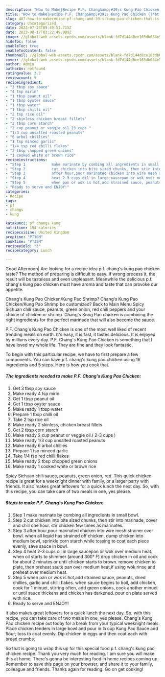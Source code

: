 ```yaml
---
description: "How to Make|Recipe P.F. Chang&amp;#39;s Kung Pao Chicken {That is Simple"
title: "How to Make|Recipe P.F. Chang&amp;#39;s Kung Pao Chicken {That is Simple"
slug: 407-how-to-makerecipe-pf-chang-and-39-s-kung-pao-chicken-that-is-simple
category: Uncategorized
date: 2023-07-24T09:49:51.715Z
date: 2023-08-17T03:22:49.089Z
image: //global-web-assets.cpcdn.com/assets/blank-fd7d144d8ce163db654e5a02c40b08a2775adb7897d16e4062681dc7e1b2800f.png
hideToc: false
enableToc: true
enableTocContent: false
thumbnail: //global-web-assets.cpcdn.com/assets/blank-fd7d144d8ce163db654e5a02c40b08a2775adb7897d16e4062681dc7e1b2800f.png
cover: //global-web-assets.cpcdn.com/assets/blank-fd7d144d8ce163db654e5a02c40b08a2775adb7897d16e4062681dc7e1b2800f.png
author: Admin
authorAv: notfound
ratingvalue: 3.2
reviewcount: 9
recipeingredient:
- "3 tbsp soy sauce"
- "4 tsp mirin"
- "1 tbsp peanut oil"
- "1 tbsp oyster sauce"
- "1 tbsp water"
- "1 tbsp chilli oil"
- "2 tsp rice oil"
- "2 skinless chicken breast fillets"
- "2 tbsp corn starch"
- "2 cup peanut or veggie oil 23 cups "
- "1/3 cup unsalted roasted peanuts"
- "6 arbol chillies"
- "1 tsp minced garlic"
- "1/4 tsp red chilli flakes"
- "2 tbsp chopped green onions"
- "1 cooked white or brown rice"
recipeinstructions:
- "Step 1            make marinate by combing all ingredients in small bowl."
- "Step 2            cut chicken into bite sized chunks, then stir into marinade, cover and chill one hour.  stir chicken few times as marinates."
- "Step 3            after hour,pour marinated chicken into wire mesh strainer over bowl.  when all liquid has strained off chicken, dump chicken into medium bowl, sprinkle corn starch while tossing to coat each piece evenly, save sauce in bowl."
- "Step 4            heat 2-3 cups oil in large saucepan or wok over medium heat. when oil starts to shimmer (around 300° F) drop chicken in oil and cook for about 2 minutes or until chicken starts to brown. remove chicken to plate, then preheat sautè pan over medium heat,if using wok,rinse and preheat over medium heat."
- "Step 5            when pan or wok is hot,add strained sauce, peanuts, dried chillies, garlic and chilli flakes.  when sauce begins to boil, add chicken, cook for 1 minuet, stirring often, add green onions, cook another minuet or until sauce thickens and chicken has darkened.  pour on plate served with rice."
- "Ready to serve and ENJOY!"
categories:
- Recipe
tags:
- pf
- changs
- kung

katakunci: pf changs kung 
nutrition: 154 calories
recipecuisine: United Kingdom
preptime: "PT16M"
cooktime: "PT32M"
recipeyield: "3"
recipecategory: Lunch

---
```



Good Afternoon| Are looking for a recipe idea p.f. chang&#39;s kung pao chicken taste? The method of preparing is difficult to easy. If wrong process it, the result will be tasteless and even unpleasant. Meanwhile the delicious p.f. chang&#39;s kung pao chicken must have aroma and taste that can provoke our appetite.





Chang&#39;s Kung Pao Chicken/Kung Pao Shrimp? Chang&#39;s Kung Pao Chicken/Kung Pao Shrimp be customized? Back to Main Menu Spicy Sichuan chili sauce, peanuts, green onion, red chili peppers and your choice of chicken or shrimp. Chang&#39;s Kung Pao chicken is combining the right ingredients for the perfect marinade that will also become the sauce.

P.F. Chang&#39;s Kung Pao Chicken is one of the most well liked of recent trending meals on earth. It's easy, it is fast, it tastes delicious. It is enjoyed by millions every day. P.F. Chang&#39;s Kung Pao Chicken is something that I have loved my whole life. They are fine and they look fantastic.


To begin with this particular recipe, we have to first prepare a few components. You can have p.f. chang&#39;s kung pao chicken using 16 ingredients and 5 steps. Here is how you cook that.

<!--inarticleads1-->

##### The ingredients needed to make P.F. Chang&#39;s Kung Pao Chicken:

1. Get 3 tbsp soy sauce
1. Make ready 4 tsp mirin
1. Get 1 tbsp peanut oil
1. Get 1 tbsp oyster sauce
1. Make ready 1 tbsp water
1. Prepare 1 tbsp chilli oil
1. Take 2 tsp rice oil
1. Make ready 2 skinless, chicken breast fillets
1. Get 2 tbsp corn starch
1. Make ready 2 cup peanut or veggie oil.( 2-3 cups )
1. Make ready 1/3 cup unsalted roasted peanuts
1. Make ready 6 arbol chillies
1. Prepare 1 tsp minced garlic
1. Take 1/4 tsp red chilli flakes
1. Make ready 2 tbsp chopped green onions
1. Make ready 1 cooked white or brown rice


Spicy Sichuan chili sauce, peanuts, green onion, red. This quick chicken recipe is great for a weeknight dinner with family, or a larger party with friends. It also makes great leftovers for a quick lunch the next day. So, with this recipe, you can take care of two meals in one, yes please. 

<!--inarticleads2-->

##### Steps to make P.F. Chang&#39;s Kung Pao Chicken:

1. Step 1            make marinate by combing all ingredients in small bowl.
1. Step 2            cut chicken into bite sized chunks, then stir into marinade, cover and chill one hour.  stir chicken few times as marinates.
1. Step 3            after hour,pour marinated chicken into wire mesh strainer over bowl.  when all liquid has strained off chicken, dump chicken into medium bowl, sprinkle corn starch while tossing to coat each piece evenly, save sauce in bowl.
1. Step 4            heat 2-3 cups oil in large saucepan or wok over medium heat. when oil starts to shimmer (around 300° F) drop chicken in oil and cook for about 2 minutes or until chicken starts to brown. remove chicken to plate, then preheat sautè pan over medium heat,if using wok,rinse and preheat over medium heat.
1. Step 5            when pan or wok is hot,add strained sauce, peanuts, dried chillies, garlic and chilli flakes.  when sauce begins to boil, add chicken, cook for 1 minuet, stirring often, add green onions, cook another minuet or until sauce thickens and chicken has darkened.  pour on plate served with rice.
1. Ready to serve and ENJOY!

It also makes great leftovers for a quick lunch the next day. So, with this recipe, you can take care of two meals in one, yes please. Chang&#39;s Kung Pao chicken recipe out today for a break from your typical weeknight meals. Place chicken tenders in large bowl and pour in ¼ cup Kung Pao Sauce and flour; toss to coat evenly. Dip chicken in eggs and then coat each with bread crumbs. 

So that is going to wrap this up for this special food p.f. chang&#39;s kung pao chicken recipe. Thank you very much for reading. I am sure you will make this at home. There's gonna be interesting food in home recipes coming up. Remember to save this page on your browser, and share it to your family, colleague and friends. Thanks again for reading. Go on get cooking!
